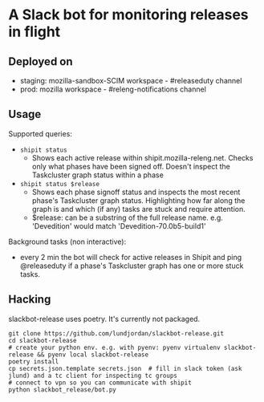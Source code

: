 # A Slack bot for monitoring releases in flight

## Deployed on

* staging: mozilla-sandbox-SCIM workspace - #releaseduty channel
* prod: mozilla workspace - #releng-notifications channel

## Usage

Supported queries:

  * `shipit status`
    * Shows each active release within shipit.mozilla-releng.net. Checks only what phases have been signed off. Doesn't inspect the Taskcluster graph status within a phase
  * `shipit status $release`
    * Shows each phase signoff status and inspects the most recent phase's Taskcluster graph status. Highlighting how far along the graph is and which (if any) tasks are stuck and require attention.
    * $release: can be a substring of the full release name. e.g. 'Devedition' would match 'Devedition-70.0b5-build1'

Background tasks (non interactive):

  * every 2 min the bot will check for active releases in Shipit and ping @releaseduty if a phase's Taskcluster graph has one or more stuck tasks.

## Hacking

slackbot-release uses poetry. It's currently not packaged.

```shell
git clone https://github.com/lundjordan/slackbot-release.git
cd slackbot-release
# create your python env. e.g. with pyenv: pyenv virtualenv slackbot-release && pyenv local slackbot-release
poetry install
cp secrets.json.template secrets.json  # fill in slack token (ask jlund) and a tc client for inspecting tc groups
# connect to vpn so you can communicate with shipit
python slackbot_release/bot.py
```
